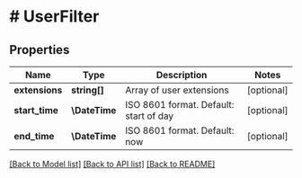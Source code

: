 # # UserFilter

## Properties

Name | Type | Description | Notes
------------ | ------------- | ------------- | -------------
**extensions** | **string[]** | Array of user extensions | [optional]
**start_time** | **\DateTime** | ISO 8601 format. Default: start of day | [optional]
**end_time** | **\DateTime** | ISO 8601 format. Default: now | [optional]

[[Back to Model list]](../../README.md#models) [[Back to API list]](../../README.md#endpoints) [[Back to README]](../../README.md)
